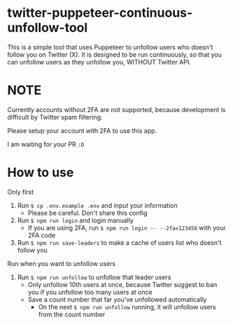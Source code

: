 # twitter-puppeteer-continuous-unfollow-tool

This is a simple tool that uses Puppeteer to unfollow users who doesn't follow you on Twitter (X).
It is designed to be run continuously, so that you can unfollow users as they unfollow you,
WITHOUT Twitter API.

# NOTE

Currently accounts without 2FA are not supported,
because development is difficult by Twitter spam filtering.

Please setup your account with 2FA to use this app.

I am waiting for your PR `:D`

# How to use

Only first

1. Run `$ cp .env.example .env` and input your information
    - Please be careful. Don't share this config
1. Run `$ npm run login` and login manually
    - If you are using 2FA, run `$ npm run login -- --2fa=123456` with your 2FA code
1. Run `$ npm run save-leaders` to make a cache of users list who doesn't follow you

Run when you want to unfollow users

1. Run `$ npm run unfollow` to unfollow that leader users
    - Only unfollow 10th users at once, because Twitter suggest to ban you if you unfollow too many users at once
    - Save a count number that far you've unfollowed automatically
        - On the next `$ npm run unfollow` running, it will unfollow users from the count number
